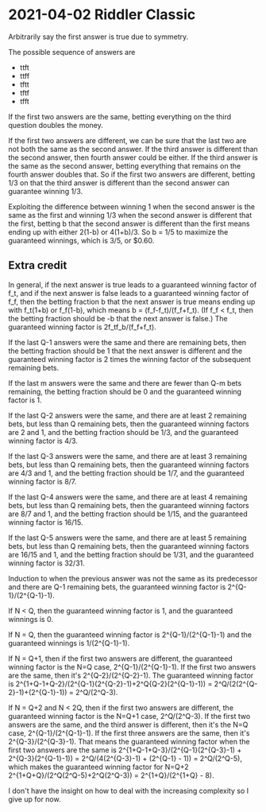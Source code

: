 2021-04-02 Riddler Classic
==========================
Arbitrarily say the first answer is true due to symmetry.

The possible sequence of answers are
* ttft
* ttff
* tftt
* tftf
* tfft

If the first two answers are the same, betting everything on the third
question doubles the money.

If the first two answers are different, we can be sure that the
last two are not both the same as the second answer.  If the third answer
is different than the second answer, then fourth answer could be either.
If the third answer is the same as the second answer, betting everything
that remains on the fourth answer doubles that.  So if the first two
answers are different, betting 1/3 on that the third answer is different
than the second answer can guarantee winning 1/3.

Exploiting the difference between winning 1 when the second answer is
the same as the first and winning 1/3 when the second answer is different
that the first, betting b that the second answer is different than the first
means ending up with either 2(1-b) or 4(1+b)/3.  So b = 1/5 to maximize the
guaranteed winnings, which is 3/5, or $0.60.

Extra credit
------------
In general, if the next answer is true leads to a guaranteed winning factor
of f_t, and if the next answer is false leads to a guaranteed winning factor
of f_f, then the betting fraction b that the next answer is true means
ending up with f_t(1+b) or f_f(1-b), which means b = (f_f-f_t)/(f_f+f_t).
(If f_f < f_t, then the betting fraction should be -b that the next answer
is false.)  The guaranteed winning factor is 2f_tf_b/(f_f+f_t).

If the last Q-1 answers were the same and there are remaining bets,
then the betting fraction should be 1 that the next answer is different
and the guaranteed winning factor is 2 times the winning factor of the
subsequent remaining bets.

If the last m answers were the same and there are fewer than Q-m bets
remaining, the betting fraction should be 0 and the guaranteed winning factor
is 1.

If the last Q-2 answers were the same, and there are at least 2 remaining bets,
but less than Q remaining bets, then the guaranteed winning factors are 2
and 1, and the betting fraction should be 1/3, and the guaranteed winning
factor is 4/3.

If the last Q-3 answers were the same, and there are at least 3 remaining bets,
but less than Q remaining bets, then the guaranteed winning factors are 4/3
and 1, and the betting fraction should be 1/7, and the guaranteed winning
factor is 8/7.

If the last Q-4 answers were the same, and there are at least 4 remaining bets,
but less than Q remaining bets, then the guaranteed winning factors are 8/7
and 1, and the betting fraction should be 1/15, and the guaranteed winning
factor is 16/15.

If the last Q-5 answers were the same, and there are at least 5 remaining bets,
but less than Q remaining bets, then the guaranteed winning factors are 16/15
and 1, and the betting fraction should be 1/31, and the guaranteed winning
factor is 32/31.

Induction to when the previous answer was not the same as its predecessor and
there are Q-1 remaining bets, the guaranteed winning factor is
2^{Q-1}/(2^{Q-1}-1).

If N < Q, then the guaranteed winning factor is 1, and the guaranteed winnings
is 0.

If N = Q, then the guaranteed winning factor is 2^{Q-1}/(2^{Q-1}-1) and the
guaranteed winnings is 1/(2^{Q-1}-1).

If N = Q+1, then if the first two answers are different, the guaranteed winning
factor is the N=Q case, 2^{Q-1}/(2^{Q-1}-1).  If the first two answers are the
same, then it's 2^{Q-2}/(2^{Q-2}-1).  The guaranteed winning factor is
2^{1+Q-1+Q-2}/(2^{Q-1}(2^{Q-2}-1)+2^Q{Q-2}(2^{Q-1}-1)) =
2^Q/(2(2^{Q-2}-1)+(2^{Q-1}-1)) = 2^Q/(2^Q-3).

If N = Q+2 and N < 2Q, then if the first two answers are different, the
guaranteed winning factor is the N=Q+1 case, 2^Q/(2^Q-3).  If the first
two answers are the same, and the third answer is different, then it's
the N=Q case, 2^{Q-1}/(2^{Q-1}-1).  If the first three answers are the
same, then it's 2^{Q-3}/(2^{Q-3}-1).  That means the guaranteed winning factor
when the first two answers are the same is
2^{1+Q-1+Q-3}/(2^{Q-1}(2^{Q-3}-1) + 2^{Q-3}(2^{Q-1}-1)) =
2^Q/(4(2^{Q-3}-1) + (2^{Q-1} - 1)) = 2^Q/(2^Q-5), which makes the guaranteed
winning factor for N=Q+2
2^{1+Q+Q}/(2^Q(2^Q-5)+2^Q(2^Q-3)) = 2^{1+Q}/(2^{1+Q} - 8).

I don't have the insight on how to deal with the increasing complexity so
I give up for now.
